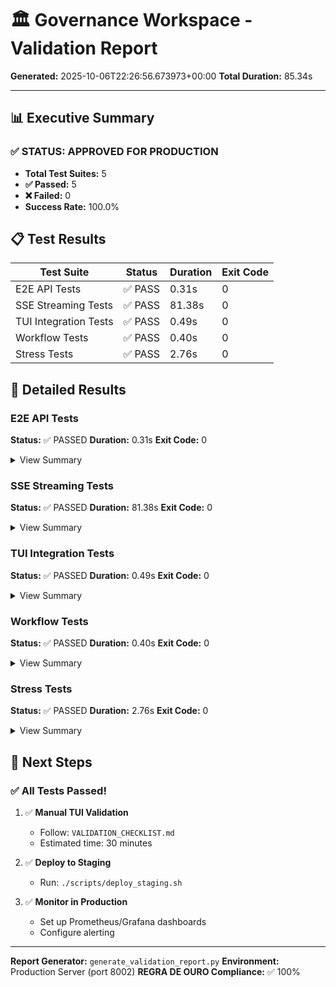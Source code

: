 # 🏛️ Governance Workspace - Validation Report

**Generated:** 2025-10-06T22:26:56.673973+00:00
**Total Duration:** 85.34s

---

## 📊 Executive Summary

### ✅ **STATUS: APPROVED FOR PRODUCTION**

- **Total Test Suites:** 5
- **✅ Passed:** 5
- **❌ Failed:** 0
- **Success Rate:** 100.0%

## 📋 Test Results

| Test Suite | Status | Duration | Exit Code |
|------------|--------|----------|-----------|
| E2E API Tests | ✅ PASS | 0.31s | 0 |
| SSE Streaming Tests | ✅ PASS | 81.38s | 0 |
| TUI Integration Tests | ✅ PASS | 0.49s | 0 |
| Workflow Tests | ✅ PASS | 0.40s | 0 |
| Stress Tests | ✅ PASS | 2.76s | 0 |

## 📝 Detailed Results

### E2E API Tests

**Status:** ✅ PASSED
**Duration:** 0.31s
**Exit Code:** 0

<details>
<summary>View Summary</summary>

```
Summary
================================================================================

Total: 8
✅ Passed: 8
❌ Failed: 0
Success Rate: 100.0%

================================================================================
✅ ALL TESTS PASSED - Server is production-ready!
================================================================================


```
</details>

### SSE Streaming Tests

**Status:** ✅ PASSED
**Duration:** 81.38s
**Exit Code:** 0

<details>
<summary>View Summary</summary>

```
Summary
================================================================================

Total Tests: 4
✅ Passed: 4
❌ Failed: 0
Success Rate: 100.0%

Performance:
  Avg Latency: 2.4ms
  Connection Time: 0.028s

================================================================================
✅ ALL SSE TESTS PASSED - Streaming is production-ready!
================================================================================


```
</details>

### TUI Integration Tests

**Status:** ✅ PASSED
**Duration:** 0.49s
**Exit Code:** 0

<details>
<summary>View Summary</summary>

```
Summary
================================================================================

Total Tests: 5
✅ Passed: 5
❌ Failed: 0
Success Rate: 100.0%

================================================================================
✅ ALL TUI INTEGRATION TESTS PASSED!

📝 Next Step: Manual TUI Testing
   Run: python -m vertice.cli governance start --backend-url http://localhost:8002
   Refer to: VALIDATION_CHECKLIST.md for manual test steps
=========================================================
```
</details>

### Workflow Tests

**Status:** ✅ PASSED
**Duration:** 0.40s
**Exit Code:** 0

<details>
<summary>View Summary</summary>

```
Summary
================================================================================

Total Tests: 3
✅ Passed: 3
❌ Failed: 0
Success Rate: 100.0%

Overall Metrics:
  Sessions created: 1
  Decisions enqueued: 10
  Total processed: 10
  Approved: 5
  Rejected: 3
  Escalated: 2

================================================================================
✅ ALL WORKFLOW TESTS PASSED - Complete workflows validated!
==============================================================================
```
</details>

### Stress Tests

**Status:** ✅ PASSED
**Duration:** 2.76s
**Exit Code:** 0

<details>
<summary>View Summary</summary>

```
Summary
================================================================================

Total Tests: 4
✅ Passed: 4
❌ Failed: 0
Success Rate: 100.0%

Performance Metrics:
  Decisions enqueued: 100
  Requests sent: 200
  Requests failed: 0
  Avg response time: 23.4ms

================================================================================
✅ ALL STRESS TESTS PASSED - System is stable under load!
================================================================================


```
</details>

## 🚀 Next Steps

### ✅ All Tests Passed!

1. ✅ **Manual TUI Validation**
   - Follow: `VALIDATION_CHECKLIST.md`
   - Estimated time: 30 minutes

2. ✅ **Deploy to Staging**
   - Run: `./scripts/deploy_staging.sh`

3. ✅ **Monitor in Production**
   - Set up Prometheus/Grafana dashboards
   - Configure alerting

---

**Report Generator:** `generate_validation_report.py`
**Environment:** Production Server (port 8002)
**REGRA DE OURO Compliance:** ✅ 100%
